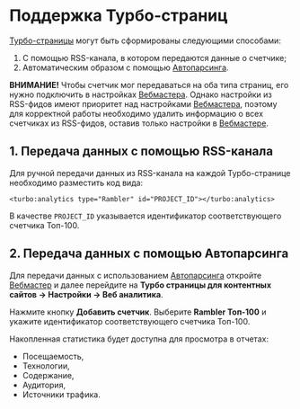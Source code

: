 # Поддержка Турбо-страниц

[Турбо-страницы](https://yandex.ru/dev/turbo/doc/concepts/index.html) могут быть сформированы следующими способами:

1. С помощью RSS-канала, в котором передаются данные о счетчике;
2. Автоматическим образом с помощью [Автопарсинга](https://yandex.ru/dev/turbo/doc/concepts/autoparsing.html).

**ВНИМАНИЕ!** Чтобы счетчик мог передаваться на оба типа страниц, его нужно подключить в настройках [Вебмастера](https://webmaster.yandex.ru/sites/?\_source=top). Однако настройки из RSS-фидов имеют приоритет над настройками [Вебмастера](https://webmaster.yandex.ru/sites/?\_source=top), поэтому для корректной работы необходимо удалить информацию о всех счетчиках из RSS-фидов, оставив только настройки в [Вебмастере](https://webmaster.yandex.ru/sites/?\_source=top).

## 1. Передача данных с помощью RSS-канала

Для ручной передачи данных из RSS-канала на каждой Турбо-странице необходимо разместить код вида:

```
<turbo:analytics type="Rambler" id="PROJECT_ID"></turbo:analytics>
```

В качестве `PROJECT_ID` указывается идентификатор соответствующего  счетчика Топ-100.

## 2. Передача данных с помощью Автопарсинга

Для передачи данных с использованием [Автопарсинга](https://yandex.ru/dev/turbo/doc/concepts/autoparsing.html) откройте [Вебмастер](https://webmaster.yandex.ru/sites/?\_source=top) и далее перейдите на **Турбо страницы для контентных сайтов → Настройки → Веб аналитика**.

Нажмите кнопку **Добавить счетчик**. Выберите **Rambler Топ-100** и укажите идентификатор соответствующего счетчика Топ-100.

Накопленная статистика будет доступна для просмотра в отчетах:

* Посещаемость,
* Технологии,
* Содержание,
* Аудитория,
* Источники трафика.

